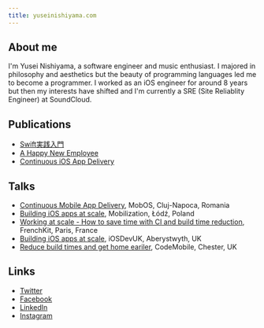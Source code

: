 ```yaml
---
title: yuseinishiyama.com
---
```


## About me

I'm Yusei Nishiyama, a software engineer and music enthusiast. I majored in philosophy and aesthetics but the beauty of programming languages led me to become a programmer. I worked as an iOS engineer for around 8 years but then my interests have shifted and I'm currently a SRE (Site Reliablity Engineer) at SoundCloud.

## Publications

- [Swift実践入門](https://www.amazon.co.jp/dp/4774187305)
- [A Happy New Employee](https://developers.soundcloud.com/blog/a-happy-new-employee)
- [Continuous iOS App Delivery](https://sourcediving.com/continuous-ios-app-delivery-1a158f1f3d33)

## Talks

- [Continuous Mobile App Delivery](https://speakerdeck.com/yuseinishiyama/continuous-mobile-app-delivery), MobOS, Cluj-Napoca, Romania
- [Building iOS apps at scale](https://academy.realm.io/posts/yusei-nishiyama-mobilization-2017-building-ios-apps-at-scale/), Mobilization, Łódź, Poland
- [Working at scale - How to save time with CI and build time reduction](https://www.youtube.com/watch?v=XLFQ40EqG64), FrenchKit, Paris, France
- [Building iOS apps at scale](https://speakerdeck.com/yuseinishiyama/building-ios-apps-at-scale), iOSDevUK, Aberystwyth, UK
- [Reduce build times and get home eariler](https://speakerdeck.com/yuseinishiyama/reduce-build-times-and-get-home-eariler), CodeMobile, Chester, UK

## Links

- [Twitter](https://twitter.com/yuseinishiyama)
- [Facebook](https://www.facebook.com/yusei.nishiyama.7/)
- [LinkedIn](https://www.linkedin.com/in/yusei-nishiyama-6b45299b/)
- [Instagram](https://www.instagram.com/yuseinishiyama/)
